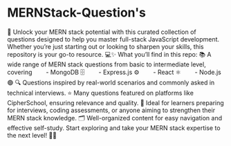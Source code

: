 # MERNStack-Question's
🚀 Unlock your MERN stack potential with this curated collection of questions designed to help you master full-stack JavaScript development. Whether you’re just starting out or looking to sharpen your skills, this repository is your go-to resource. 💻✨
What you’ll find in this repo:
📚 A wide range of MERN stack questions from basic to intermediate level, covering
  - MongoDB 🗄️
  - Express.js ⚙️
  - React ⚛️
  - Node.js 🟢
🔍 Questions inspired by real-world scenarios and commonly asked in technical interviews.
⭐ Many questions featured on platforms like CipherSchool, ensuring relevance and quality.
🎯 Ideal for learners preparing for interviews, coding assessments, or anyone aiming to strengthen their MERN stack knowledge.
🗂️ Well-organized content for easy navigation and effective self-study.
Start exploring and take your MERN stack expertise to the next level! 🚀💪
